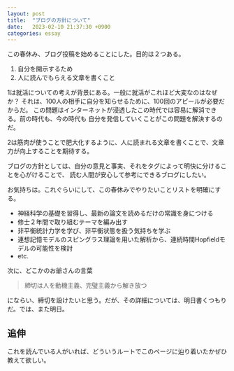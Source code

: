 ```yaml
---
layout: post
title:  "ブログの方針について"
date:   2023-02-10 21:37:30 +0900
categories: essay
---
```


この春休み、ブログ投稿を始めることにした。目的は２つある。

1. 自分を開示するため
2. 人に読んでもらえる文章を書くこと

1は就活についての考えが背景にある。一般に就活がこれほど大変なのはなぜか？
それは、100人の相手に自分を知らせるために、100回のアピールが必要だからだ。
この問題はインターネットが浸透したこの時代では容易に解消できる。前の時代も、今の時代も
自分を発信していくことがこの問題を解決するのだ。

2は筋肉が使うことで肥大化するように、人に読まれる文章を書くことで、文章力が向上することを期待する。

ブログの方針としては、自分の意見と事実、それをタグによって明快に分けることを心がけることで、
読む人間が安心して参考にできるブログにしたい。

お気持ちは。これぐらいにして、この春休みでやりたいことリストを明確にする。

- 神経科学の基礎を習得し、最新の論文を読めるだけの常識を身につける
- 修士２年間で取り組むテーマを編み出す
- 非平衡統計力学を学び、非平衡状態を扱う気持ちを学ぶ
- 連想記憶モデルのスピングラス理論を用いた解析から、連続時間Hopfieldモデルの可能性を検討
- etc.

次に、どこかのお爺さんの言葉

> 締切は人を動機主義、完璧主義から解き放つ

にならい、締切を設けたいと思う。だが、その詳細については、明日書くつもりだ。では、また明日。

## 追伸

これを読んでいる人がいれば、どういうルートでこのページに辿り着いたかぜひ教えて欲しい。
